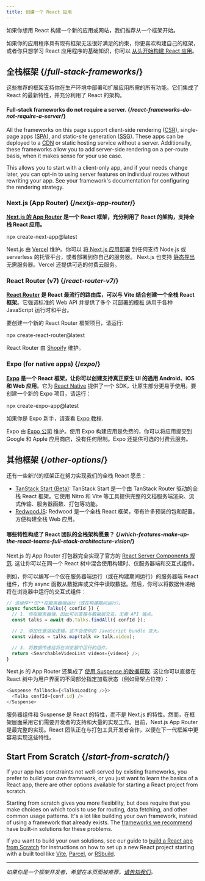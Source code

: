 ```yaml
---
title: 创建一个 React 应用
---
```


<Intro>

如果你想用 React 构建一个新的应用或网站，我们推荐从一个框架开始。

</Intro>

如果你的应用程序具有现有框架无法很好满足的约束，你更喜欢构建自己的框架，或者你只想学习 React 应用程序的基础知识，你可以 [从头开始构建 React 应用](/learn/build-a-react-app-from-scratch)。

## 全栈框架 {/*full-stack-frameworks*/}

这些推荐的框架支持你在生产环境中部署和扩展应用所需的所有功能。它们集成了 React 的最新特性，并充分利用了 React 的架构。

<Note>

#### Full-stack frameworks do not require a server. {/*react-frameworks-do-not-require-a-server*/}

All the frameworks on this page support client-side rendering ([CSR](https://developer.mozilla.org/en-US/docs/Glossary/CSR)), single-page apps ([SPA](https://developer.mozilla.org/en-US/docs/Glossary/SPA)), and static-site generation ([SSG](https://developer.mozilla.org/en-US/docs/Glossary/SSG)). These apps can be deployed to a [CDN](https://developer.mozilla.org/en-US/docs/Glossary/CDN) or static hosting service without a server. Additionally, these frameworks allow you to add server-side rendering on a per-route basis, when it makes sense for your use case.

This allows you to start with a client-only app, and if your needs change later, you can opt-in to using server features on individual routes without rewriting your app. See your framework's documentation for configuring the rendering strategy.

</Note>

### Next.js (App Router) {/*nextjs-app-router*/}

**[Next.js 的 App Router](https://nextjs.org/docs) 是一个 React 框架，充分利用了 React 的架构，支持全栈 React 应用。**

<TerminalBlock>
npx create-next-app@latest
</TerminalBlock>

Next.js 由 [Vercel](https://vercel.com/) 维护。你可以 [将 Next.js 应用部署](https://nextjs.org/docs/app/building-your-application/deploying) 到任何支持 Node.js 或 serverless 的托管平台，或者部署到你自己的服务器。 Next.js 也支持 [静态导出](https://nextjs.org/docs/app/building-your-application/deploying/static-exports) 无需服务器。Vercel 还提供可选的付费云服务。

### React Router (v7) {/*react-router-v7*/}

**[React Router](https://reactrouter.com/start/framework/installation) 是 React 最流行的路由库，可以与 Vite 结合创建一个全栈 React 框架**。它强调标准的 Web API 并提供了多个 [可部署的模板](https://github.com/remix-run/react-router-templates) 适用于各种 JavaScript 运行时和平台。

要创建一个新的 React Router 框架项目，请运行:

<TerminalBlock>
npx create-react-router@latest
</TerminalBlock>

React Router 由 [Shopify](https://www.shopify.com) 维护。

### Expo (for native apps) {/*expo*/}

**[Expo](https://expo.dev/) 是一个 React 框架，让你可以创建支持真正原生 UI 的通用 Android、iOS 和 Web 应用**。它为 [React Native](https://reactnative.dev/) 提供了一个 SDK，让原生部分更易于使用。要创建一个新的 Expo 项目，请运行：

<TerminalBlock>
npx create-expo-app@latest
</TerminalBlock>

如果你是 Expo 新手，请查看 [Expo 教程](https://docs.expo.dev/tutorial/introduction/).

Expo 由 [Expo 公司](https://expo.dev/about) 维护。使用 Expo 构建应用是免费的，你可以将应用提交到 Google 和 Apple 应用商店，没有任何限制。Expo 还提供可选的付费云服务。


## 其他框架 {/*other-options*/}

还有一些新兴的框架正在努力实现我们的全栈 React 愿景：

- [TanStack Start (Beta)](https://tanstack.com/): TanStack Start 是一个由 TanStack Router 驱动的全栈 React 框架。它使用 Nitro 和 Vite 等工具提供完整的文档服务端渲染、流式传输、服务器函数、打包等功能。
- [RedwoodJS](https://redwoodjs.com/): Redwood 是一个全栈 React 框架，带有许多预装的包和配置，方便构建全栈 Web 应用。

<DeepDive>

#### 哪些特性构成了 React 团队的全栈架构愿景？ {/*which-features-make-up-the-react-teams-full-stack-architecture-vision*/}

Next.js 的 App Router 打包器完全实现了官方的 [React Server Components 规范](https://github.com/reactjs/rfcs/blob/main/text/0188-server-components.md). 这让你可以在同一个 React 树中混合使用构建时、仅服务器端和交互式组件。

例如，你可以编写一个仅在服务器端运行（或在构建期间运行）的服务器端 React 组件，作为 async 函数从数据库或文件中读取数据。然后，你可以将数据传递给将在浏览器中运行的交互式组件：

```js
// 该组件**仅**在服务器端运行（或在构建期间运行）。
async function Talks({ confId }) {
  // 1. 你在服务器端，因此可以直接与数据层交互。无需 API 端点。
  const talks = await db.Talks.findAll({ confId });

  // 2. 添加任意渲染逻辑。这不会使你的 JavaScript bundle 变大。
  const videos = talks.map(talk => talk.video);

  // 3. 将数据传递给将在浏览器中运行的组件。
  return <SearchableVideoList videos={videos} />;
}
```

Next.js 的 App Router 还集成了 [使用 Suspense 的数据获取](/blog/2022/03/29/react-v18#suspense-in-data-frameworks). 这让你可以直接在 React 树中为用户界面的不同部分指定加载状态（例如骨架占位符）：

```js
<Suspense fallback={<TalksLoading />}>
  <Talks confId={conf.id} />
</Suspense>
```

服务器组件和 Suspense 是 React 的特性，而不是 Next.js 的特性。然而，在框架层面采用它们需要开发者的支持和大量的实现工作。目前，Next.js App Router 是最完整的实现。React 团队正在与打包工具开发者合作，以便在下一代框架中更容易实现这些特性。

</DeepDive>

## Start From Scratch {/*start-from-scratch*/}

If your app has constraints not well-served by existing frameworks, you prefer to build your own framework, or you just want to learn the basics of a React app, there are other options available for starting a React project from scratch.

Starting from scratch gives you more flexibility, but does require that you make choices on which tools to use for routing, data fetching, and other common usage patterns.  It's a lot like building your own framework, instead of using a framework that already exists. The [frameworks we recommend](#recommended-react-frameworks) have built-in solutions for these problems.  

If you want to build your own solutions, see our guide to [build a React app from Scratch](/learn/build-a-react-app-from-scratch) for instructions on how to set up a new React project starting with a built tool like [Vite](https://vite.dev/), [Parcel](https://parceljs.org/), or [RSbuild](https://rsbuild.dev/).

-----

_如果你是一个框架开发者，希望在本页面被推荐，[请告知我们](https://github.com/reactjs/react.dev/issues/new?assignees=&labels=type%3A+framework&projects=&template=3-framework.yml&title=%5BFramework%5D%3A+)。_

